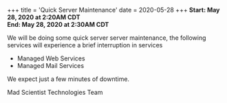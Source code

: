 +++
title = 'Quick Server Maintenance'
date = 2020-05-28
+++
**Start: May 28, 2020 at 2:20AM CDT**<br>
**End: May 28, 2020 at 2:30AM CDT**

We will be doing some quick server server maintenance, the following services will experience a brief interruption in services

* Managed Web Services
* Managed Mail Services

We expect just a few minutes of downtime.

Mad Scientist Technologies Team
